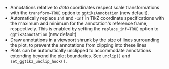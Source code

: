 * Annotations relative to _data_ coordinates respect scale transformations with the `transform=TRUE` option to `ggtikzAnnotation` (new default).
* Automatically replace `Inf` and `-Inf` in TikZ coordinate specifications with the maximum and minimum for the annotation's reference frame, respectively. This is enabled by setting the `replace_inf=TRUE` option to `ggtikzAnnotation` (new default)
* Draw annotations in a viewport shrunk by the size of lines surrounding the plot, to prevent the annotations from clipping into these lines
* Plots can be automatically unclipped to accommodate annotations extending beyond the plot boundaries. See `unclip()` and `set_ggtikz_unclip_hook()`.
